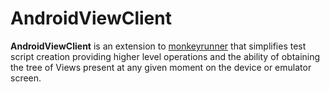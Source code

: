 AndroidViewClient
=================
**AndroidViewClient** is an extension to [monkeyrunner](http://developer.android.com/tools/help/monkeyrunner_concepts.html) that simplifies test script creation providing higher level operations and the ability of obtaining the tree of Views present at any given moment on the device or emulator screen.
